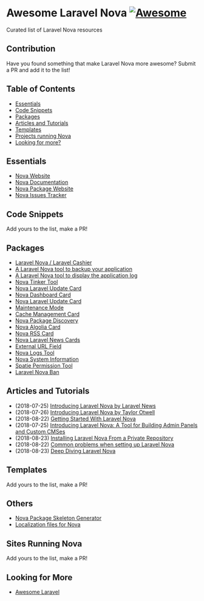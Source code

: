 # Awesome Laravel Nova [![Awesome](https://cdn.rawgit.com/sindresorhus/awesome/d7305f38d29fed78fa85652e3a63e154dd8e8829/media/badge.svg)](https://github.com/sindresorhus/awesome)

Curated list of Laravel Nova resources

## Contribution
Have you found something that make Laravel Nova more awesome? Submit a PR and add it to the list!

## Table of Contents
- [Essentials](#essentials)
- [Code Snippets](#code-snippets)
- [Packages](#packages)
- [Articles and Tutorials](#articles-and-tutorials)
- [Templates](#templates)
- [Projects running Nova](#sites-running-nova)
- [Looking for more?](#looking-for-more)

## Essentials
* [Nova Website](http://nova.laravel.com)
* [Nova Documentation](http://nova.laravel.com/docs)
* [Nova Package Website](https://novapackages.com/)
* [Nova Issues Tracker](https://github.com/laravel/nova-issues)

## Code Snippets
Add yours to the list, make a PR!

## Packages
* [Laravel Nova / Laravel Cashier](https://github.com/themsaid/nova-cashier-manager)
* [A Laravel Nova tool to backup your application](https://github.com/spatie/nova-backup-tool)
* [A Laravel Nova tool to display the application log](https://github.com/spatie/nova-tail-tool)
* [Nova Tinker Tool](https://github.com/beyondcode/nova-tinker-tool)
* [Nova Laravel Update Card](https://github.com/beyondcode/nova-laravel-update-card)
* [Nova Dashboard Card](https://novapackages.com/packages/6)
* [Nova Laravel Update Card](https://github.com/beyondcode/nova-laravel-update-card)
* [Maintenance Mode](https://novapackages.com/packages/8)
* [Cache Management Card](https://novapackages.com/packages/9)
* [Nova Package Discovery](https://novapackages.com/packages/10)
* [Nova Algolia Card](https://github.com/nicolasbeauvais/nova-algolia-card)
* [Nova RSS Card](https://github.com/beyondcode/nova-rss-card)
* [Nova Laravel News Cards](https://github.com/peterbrinck/nova-laravel-news)
* [External URL Field](https://novapackages.com/packages/12)
* [Nova Logs Tool](https://novapackages.com/packages/13)
* [Nova System Information](https://novapackages.com/packages/14)
* [Spatie Permission Tool](https://novapackages.com/packages/15)
* [Laravel Nova Ban](https://novapackages.com/packages/16)

## Articles and Tutorials
* (2018-07-25) [Introducing Laravel Nova by Laravel News](https://laravel-news.com/laravel-nova)
* (2018-07-26) [Introducing Laravel Nova by Taylor Otwell](https://medium.com/@taylorotwell/introducing-laravel-nova-7df0c9f67273)
* (2018-08-22) [Getting Started With Laravel Nova](https://nick-basile.com/blog/post/getting-started-with-laravel-nova)
* (2018-07-25) [Introducing Laravel Nova: A Tool for Building Admin Panels and Custom CMSes](https://mattstauffer.com/blog/introducing-laravel-nova-a-tool-for-building-admin-panels-and-custom-cmses/)
* (2018-08-23) [Installing Laravel Nova From a Private Repository](https://medium.com/@jimwright_93568/installing-laravel-nova-from-a-private-repository-11ed5e929d32)
* (2018-08-22) [Common problems when setting up Laravel Nova](https://medium.com/@franz_40702/common-problems-when-setting-up-laravel-nova-fcd651731cc8)
* (2018-08-23) [Deep Diving Laravel Nova](https://medium.com/@nickjbasile/deep-diving-laravel-nova-6eb413a081ee)

## Templates
Add yours to the list, make a PR!

## Others
* [Nova Package Skeleton Generator](https://github.com/spatie/skeleton-nova-tool)
* [Localization files for Nova](https://github.com/franzdumfart/laravel-nova-localizations)

## Sites Running Nova
Add yours to the list, make a PR!

## Looking for More
* [Awesome Laravel](https://github.com/chiraggude/awesome-laravel)
